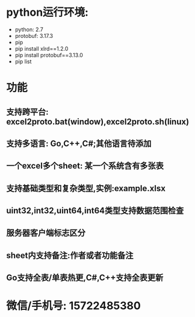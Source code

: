 # python运行环境:
* python: 2.7
* protobuf: 3.17.3
* pip 
* pip install xlrd==1.2.0
* pip install protobuf==3.13.0
* pip list

# 功能
## 支持跨平台: excel2proto.bat(window),excel2proto.sh(linux)
## 支持多语言: Go,C++,C#;其他语言待添加
## 一个excel多个sheet: 某一个系统含有多张表
## 支持基础类型和复杂类型,实例:example.xlsx
## uint32,int32,uint64,int64类型支持数据范围检查
## 服务器客户端标志区分
## sheet内支持备注:作者或者功能备注
## Go支持全表/单表热更,C#,C++支持全表更新

# 微信/手机号: 15722485380